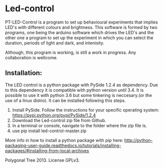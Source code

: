 # Led-control

PT-LED-Control is a program to set up behavioural experiments that implies LED's with different colours and brightness.
This software is formed by two programs, one being the arduino software which drives the LED's and the other one 
a program to set up the experiment in which you can select the duration, periods of light and dark, and intenisity.

Although, this program is working, is still a work in progress. 
Any collaboration is wellcome.

## Installation:

The LED control is a python package with PySide 1.2.4 as dependency. Due to this dependency it is compatible with python version until 3.4. It is possible to use it with python 3.6 but some tinkering is neccesary.(or the use of a linux distro).
It can be installed following this steps.
1. Install PySide. Follow the instructions for your specific operating system: https://pypi.python.org/pypi/PySide/1.2.4
1. Download the Led-control zip file from Github.
2. In a terminal or console, navigate to the folder where the zip file is.
3. use pip install led-control-master.zip

More info in how to install a python package with pip here: http://python-packaging-user-guide.readthedocs.io/tutorials/installing-packages/#installing-from-local-archives


Polygonal Tree 2013. License GPLv3.
